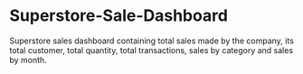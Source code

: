 # Superstore-Sale-Dashboard
Superstore sales dashboard containing total sales made by the company, its total customer, total quantity, total transactions, sales by category and sales by month.
